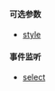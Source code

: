 #### 可选参数

- <a href="openlayers/interaction/select/options/style.html" target="_blank">style</a>

#### 事件监听

- <a href="openlayers/interaction/select/fires/select.html" target="_blank">select</a>